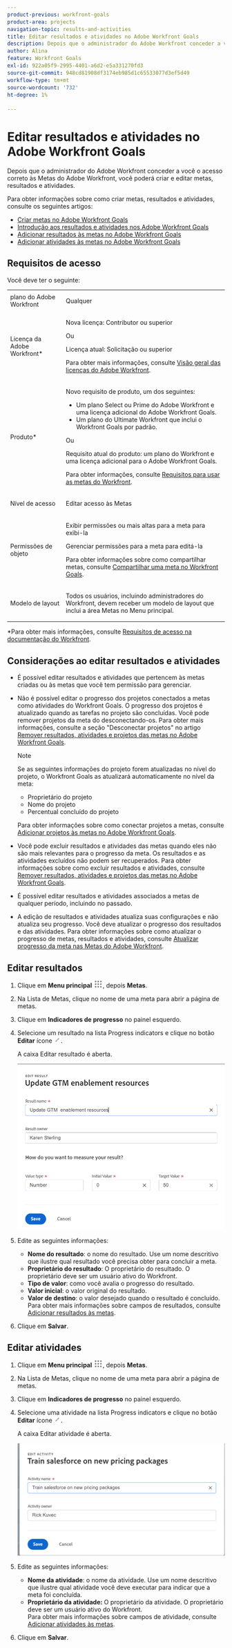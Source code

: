 ```yaml
---
product-previous: workfront-goals
product-area: projects
navigation-topic: results-and-activities
title: Editar resultados e atividades no Adobe Workfront Goals
description: Depois que o administrador do Adobe Workfront conceder a você o acesso correto às Metas do Adobe Workfront, você poderá criar e editar metas, resultados e atividades.
author: Alina
feature: Workfront Goals
exl-id: 922a05f9-2995-4401-a6d2-e5a331270fd3
source-git-commit: 948cd81908df3174eb985d1c65533077d3ef5d49
workflow-type: tm+mt
source-wordcount: '732'
ht-degree: 1%

---
```


# Editar resultados e atividades no Adobe Workfront Goals

Depois que o administrador do Adobe Workfront conceder a você o acesso correto às Metas do Adobe Workfront, você poderá criar e editar metas, resultados e atividades.

Para obter informações sobre como criar metas, resultados e atividades, consulte os seguintes artigos:

* [Criar metas no Adobe Workfront Goals](../../workfront-goals/goal-management/create-goals.md)
* [Introdução aos resultados e atividades nos Adobe Workfront Goals](../../workfront-goals/results-and-activities/get-started-with-results-and-activities.md)
* [Adicionar resultados às metas no Adobe Workfront Goals](../../workfront-goals/results-and-activities/add-results-to-goals.md)
* [Adicionar atividades às metas no Adobe Workfront Goals](../../workfront-goals/results-and-activities/add-activities-to-goals.md)

## Requisitos de acesso

Você deve ter o seguinte:

<table style="table-layout:auto">
<col>
</col>
<col>
</col>
<tbody>
 <tr>
 <td role="rowheader">plano do Adobe Workfront</td>
 <td>
 <p>Qualquer</p>

</td>
 </tr>
 <tr>
 <td role="rowheader">Licença da Adobe Workfront*</td>
 <td>
 <p>Nova licença: Contributor ou superior</p>
 Ou
 <p>Licença atual: Solicitação ou superior</p> <p>Para obter mais informações, consulte <a href="../../administration-and-setup/add-users/access-levels-and-object-permissions/wf-licenses.md" class="MCXref xref">Visão geral das licenças do Adobe Workfront</a>.</p> </td>
 </tr>
 <tr>
 <td role="rowheader">Produto*</td>
 <td>
 <p> Novo requisito de produto, um dos seguintes: </p>
<ul>
<li>Um plano Select ou Prime do Adobe Workfront e uma licença adicional do Adobe Workfront Goals.</li>
<li>Um plano do Ultimate Workfront que inclui o Workfront Goals por padrão. </li></ul>
 <p>Ou</p>
 <p>Requisito atual do produto: um plano do Workfront e uma licença adicional para o Adobe Workfront Goals. </p> <p>Para obter informações, consulte <a href="../../workfront-goals/goal-management/access-needed-for-wf-goals.md" class="MCXref xref">Requisitos para usar as metas do Workfront</a>. </p> </td>
 </tr>
 <tr>
 <td role="rowheader"><p>Nível de acesso</p></td>
 <td> <p>Editar acesso às Metas</p> </td>
 </tr>
 <tr data-mc-conditions="">
 <td role="rowheader">Permissões de objeto</td>
 <td>
  <div>
  <p>Exibir permissões ou mais altas para a meta para exibi-la</p>
  <p>Gerenciar permissões para a meta para editá-la</p>
  <p>Para obter informações sobre como compartilhar metas, consulte <a href="../../workfront-goals/workfront-goals-settings/share-a-goal.md" class="MCXref xref">Compartilhar uma meta no Workfront Goals</a>. </p>
  </div> </td>
 </tr>
 <tr>
   <td role="rowheader"><p>Modelo de layout</p></td>
   <td> <p>Todos os usuários, incluindo administradores do Workfront, devem receber um modelo de layout que inclui a área Metas no Menu principal. </p>  
</td>
  </tr>
</tbody>
</table>

*Para obter mais informações, consulte [Requisitos de acesso na documentação do Workfront](/help/quicksilver/administration-and-setup/add-users/access-levels-and-object-permissions/access-level-requirements-in-documentation.md).

## Considerações ao editar resultados e atividades

<!--
According to Vazgen, access levels will add more considerations.)
-->

* É possível editar resultados e atividades que pertencem às metas criadas ou às metas que você tem permissão para gerenciar.
* Não é possível editar o progresso dos projetos conectados a metas como atividades do Workfront Goals. O progresso dos projetos é atualizado quando as tarefas no projeto são concluídas. Você pode remover projetos da meta do desconectando-os. Para obter mais informações, consulte a seção &quot;Desconectar projetos&quot; no artigo [Remover resultados, atividades e projetos das metas no Adobe Workfront Goals](../../workfront-goals/results-and-activities/remove-results-activities-from-goals.md).

  >[!NOTE]
  >
  >Se as seguintes informações do projeto forem atualizadas no nível do projeto, o Workfront Goals as atualizará automaticamente no nível da meta:
  >
  >   
  >   
  >   * Proprietário do projeto
  >   * Nome do projeto
  >   * Percentual concluído do projeto
  >   
  >   
  >Para obter informações sobre como conectar projetos a metas, consulte [Adicionar projetos às metas no Adobe Workfront Goals](../../workfront-goals/results-and-activities/connect-projects-to-goals-overview.md).

* Você pode excluir resultados e atividades das metas quando eles não são mais relevantes para o progresso da meta. Os resultados e as atividades excluídos não podem ser recuperados. Para obter informações sobre como excluir resultados e atividades, consulte [Remover resultados, atividades e projetos das metas no Adobe Workfront Goals](../../workfront-goals/results-and-activities/remove-results-activities-from-goals.md).
* É possível editar resultados e atividades associados a metas de qualquer período, incluindo no passado.
* A edição de resultados e atividades atualiza suas configurações e não atualiza seu progresso. Você deve atualizar o progresso dos resultados e das atividades. Para obter informações sobre como atualizar o progresso de metas, resultados e atividades, consulte [Atualizar progresso da meta nas Metas do Adobe Workfront](../../workfront-goals/goal-review-and-workfront-goals-sections/check-in-goals.md).

## Editar resultados

<!--
Editing results differs depending on which environment you use.

### Edit results in the Production environment

1. Go to the goal for which you want to edit a result and click the goal name to open the **Goal Details** panel.
1. Click **Results**.
1. Click the **gear icon** ![](assets/settings-gear-icon.png) to the right of the result you want to edit.

   ![](assets/results-gear-icon-options-350x85.png)

1. Click **Edit** to edit the following information:

   | Field |Description|
   |---|---|
   | Name |The name of the result. |
   | Owner |The owner of result.  |
   | Value |How you measure the progress of the result. |
   | Initial |The original value of the result. |
   | Target |The desired value when the result is completed. |

1. Click **Save**.
-->


1. Clique em **Menu principal** ![](assets/main-menu-icon.png), depois **Metas**.
1. Na Lista de Metas, clique no nome de uma meta para abrir a página de metas.
1. Clique em **Indicadores de progresso** no painel esquerdo.
1. Selecione um resultado na lista Progress indicators e clique no botão **Editar** ícone ![](assets/edit-icon.png).

   A caixa Editar resultado é aberta.

   ![](assets/edit-result-box-unshimmed.png)

1. Edite as seguintes informações:
   * **Nome do resultado**: o nome do resultado. Use um nome descritivo que ilustre qual resultado você precisa obter para concluir a meta.
   * **Proprietário do resultado**: O proprietário do resultado. O proprietário deve ser um usuário ativo do Workfront.
   * **Tipo de valor**: como você avalia o progresso do resultado.
   * **Valor inicial**: o valor original do resultado.
   * **Valor de destino**: o valor desejado quando o resultado é concluído.
Para obter mais informações sobre campos de resultados, consulte [Adicionar resultados às metas](../results-and-activities/add-results-to-goals.md).
1. Clique em **Salvar**.

## Editar atividades

<!--
Editing activities differs depending on which environment you use.

### Edit activities in the Production environment

>[!TIP]
>
>You cannot edit the Activity Type after you saved an activity on a goal.

1. Go to the goal for which you want to edit an activity and click the goal name to open the **Goal Details** panel.
1. Click **Activities**.
1. Click the **gear icon** ![](assets/settings-gear-icon.png) to the right of the activity you want to edit .

   ![](assets/activities-gear-icon-options-350x84.png)

1. Click **Edit** to edit the following information:

   | Field |Description |
   |---|---|
   | Name |The name of the activity. |
   | Owner |The owner of activity.  |

1. Click **Save**.
-->

1. Clique em **Menu principal** ![](assets/main-menu-icon.png), depois **Metas**.
1. Na Lista de Metas, clique no nome de uma meta para abrir a página de metas.
1. Clique em **Indicadores de progresso** no painel esquerdo.
1. Selecione uma atividade na lista Progress indicators e clique no botão **Editar** ícone ![](assets/edit-icon.png).

   A caixa Editar atividade é aberta.

   ![](assets/edit-activity-box-unshimmed.png)

1. Edite as seguintes informações:
   * **Nome da atividade**: o nome da atividade. Use um nome descritivo que ilustre qual atividade você deve executar para indicar que a meta foi concluída.
   * **Proprietário da atividade:** O proprietário da atividade. O proprietário deve ser um usuário ativo do Workfront.\
     Para obter mais informações sobre campos de atividade, consulte [Adicionar atividades às metas](../results-and-activities/add-activities-to-goals.md).
1. Clique em **Salvar**.


